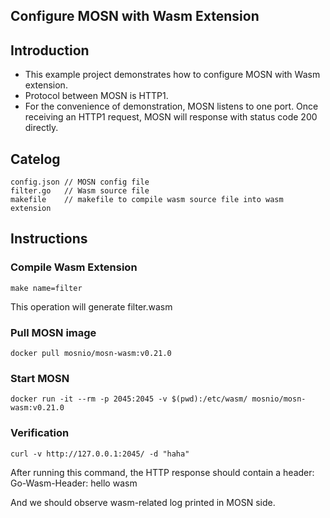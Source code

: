 ## Configure MOSN with Wasm Extension

## Introduction

+ This example project demonstrates how to configure MOSN with Wasm extension.
+ Protocol between MOSN is HTTP1.
+ For the convenience of demonstration, MOSN listens to one port. Once receiving an HTTP1 request, MOSN will response with status code 200 directly.

## Catelog

```
config.json // MOSN config file
filter.go   // Wasm source file
makefile    // makefile to compile wasm source file into wasm extension
```

## Instructions

### Compile Wasm Extension

```
make name=filter
```

This operation will generate filter.wasm

### Pull MOSN image

```
docker pull mosnio/mosn-wasm:v0.21.0
```

### Start MOSN


```
docker run -it --rm -p 2045:2045 -v $(pwd):/etc/wasm/ mosnio/mosn-wasm:v0.21.0
```


### Verification

```
curl -v http://127.0.0.1:2045/ -d "haha"
```

After running this command, the HTTP response should contain a header: Go-Wasm-Header: hello wasm

And we should observe wasm-related log printed in MOSN side.
